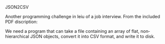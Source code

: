 JSON2CSV

Another programming challenge in leiu of a job interview. From the included PDF discription:

We need a program that can take a file containing an array of flat, non­hierarchical JSON objects,
convert it into CSV format, and write it to disk.
